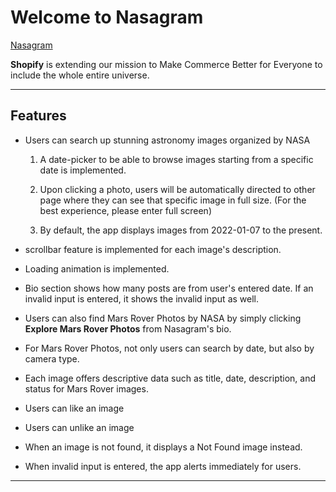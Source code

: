 # Welcome to Nasagram

[Nasagram](https://priceless-dubinsky-f10980.netlify.app/#/)

**Shopify** is extending our mission to Make Commerce Better for Everyone to include the whole entire universe.

---

## Features

- Users can search up stunning astronomy images organized by NASA

  1. A date-picker to be able to browse images starting from a specific date is implemented.

  2. Upon clicking a photo, users will be automatically directed to other page where they can see that specific image in full size. (For the best experience, please enter full screen)

  3. By default, the app displays images from 2022-01-07 to the present.

- scrollbar feature is implemented for each image's description.

- Loading animation is implemented.

- Bio section shows how many posts are from user's entered date. If an invalid input is entered, it shows the invalid input as well.

- Users can also find Mars Rover Photos by NASA by simply clicking **Explore Mars Rover Photos** from Nasagram's bio.

- For Mars Rover Photos, not only users can search by date, but also by camera type.

- Each image offers descriptive data such as title, date, description, and status for Mars Rover images.

- Users can like an image

- Users can unlike an image

- When an image is not found, it displays a Not Found image instead.

- When invalid input is entered, the app alerts immediately for users.

---

##
